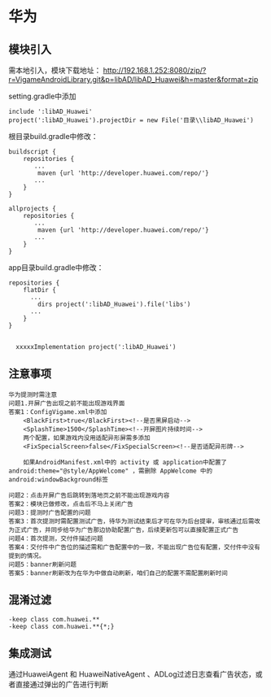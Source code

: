 # 华为

## 模块引入

需本地引入，模块下载地址： http://192.168.1.252:8080/zip/?r=VigameAndroidLibrary.git&p=libAD/libAD_Huawei&h=master&format=zip 



setting.gradle中添加

```
include ':libAD_Huawei'
project(':libAD_Huawei').projectDir = new File('目录\\libAD_Huawei')
```

根目录build.gradle中修改：

```
buildscript {
    repositories {
       ...
        maven {url 'http://developer.huawei.com/repo/'}
       ...
    }    
}

allprojects {
    repositories {
       ...
        maven {url 'http://developer.huawei.com/repo/'}
       ...
    }
}

```

app目录build.gradle中修改：

```
repositories {
    flatDir {
      ...
        dirs project(':libAD_Huawei').file('libs')
      ...  
    }
}


  xxxxxImplementation project(':libAD_Huawei')
```





## 注意事项

```text
华为提测时需注意
问题1.开屏广告出现之前不能出现游戏界面  
答案1：ConfigVigame.xml中添加
	<BlackFirst>true</BlackFirst><!--是否黑屏启动-->
    <SplashTime>1500</SplashTime><!--开屏图片持续时间-->
    两个配置，如果游戏内没用适配异形屏需多添加
    <FixSpecialScreen>false</FixSpecialScreen><!--是否适配异形牌-->
    
    如果AndroidManifest.xml中的 activity 或 application中配置了     android:theme="@style/AppWelcome" ，需删除 AppWelcome 中的android:windowBackground标签
    
问题2：点击开屏广告后跳转到落地页之前不能出现游戏内容
答案2：模块已做修改，点击后不马上关闭广告
问题3：提测时广告配置的问题
答案3：首次提测时需配置测试广告，待华为测试结束后才可在华为后台提审，审核通过后需改为正式广告，并同步给华为广告那边协助配置广告，后续更新包可以直接配置正式广告
问题4：首次提测，交付件描述问题
答案4：交付件中广告位的描述需和广告配置中的一致，不能出现广告位有配置，交付件中没有提到的情况。
问题5：banner刷新问题
答案5：banner刷新改为在华为中做自动刷新，咱们自己的配置不需配置刷新时间   

```

## 混淆过滤

```text
-keep class com.huawei.**
-keep class com.huawei.**{*;}
```

## 集成测试

通过HuaweiAgent  和 HuaweiNativeAgent 、ADLog过滤日志查看广告状态，或者直接通过弹出的广告进行判断

